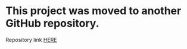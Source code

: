 # This project was moved to another GitHub repository.

Repository link <a href="https://github.com/HurBC/DunderMifflinExpressApi">HERE</a>
